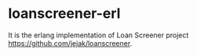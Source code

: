 # loanscreener-erl
It is the erlang implementation of Loan Screener project https://github.com/jejak/loanscreener.
